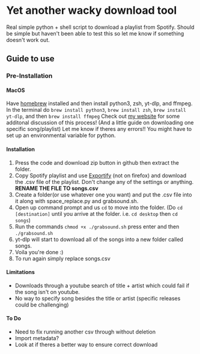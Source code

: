 # Yet another wacky download tool
Real simple python + shell script to download a playlist from Spotify. Should be simple but haven't been able to test this so let me know if something doesn't work out. 
## Guide to use
### Pre-Installation
#### MacOS
Have <a href="https://brew.sh/">homebrew</a> installed and then install python3, zsh, yt-dlp, and ffmpeg.
In the terminal do `brew install python3`, `brew install zsh`, `brew install yt-dlp`, and then `brew install ffmpeg`
Check out <a href="https://hmasusi-online.neocities.org/CD_Guide">my website</a> for some additonal discussion of this process! (And a little guide on downloading one specific song/playlist)
Let me know if theres any errors!! You might have to set up an environmental variable for python.
#### Installation
1. Press the code and download zip button in github then extract the folder.
2. Copy Spotify playlist and use [Exportify](https://watsonbox.github.io/exportify/) (not on firefox) and download the .csv file of the playlist. Don't change any of the settings or anything. **RENAME THE FILE TO songs.csv**
3. Create a folder(or use whatever one you want) and put the .csv file into it along with space_replace.py and grabsound.sh.
4. Open up command prompt and us `cd` to move into the folder. (Do `cd [destination]` until you arrive at the folder. i.e. `cd desktop` then `cd songs`)
5. Run the commands `chmod +x ./grabsound.sh` press enter and then `./grabsound.sh`
6. yt-dlp will start to download all of the songs into a new folder called songs.
7. Voila you're done :)
8. To run again simply replace songs.csv

#### Limitations
- Downloads through a youtube search of title + artist which could fail if the song isn't on youtube.
- No way to specify song besides the title or artist (specific releases could be challenging)

#### To Do
- Need to fix running another csv through without deletion
- Import metadata?
- Look at if theres a better way to ensure correct download
